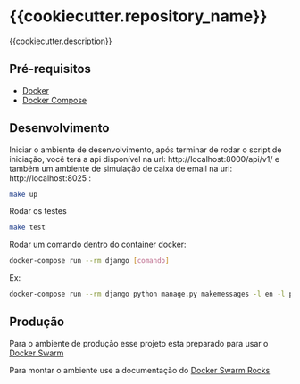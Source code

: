 # {{cookiecutter.repository_name}}

{{cookiecutter.description}}

## Pré-requisitos

- [Docker](https://docs.docker.com/install/)  
- [Docker Compose](https://docs.docker.com/compose/install/)  

## Desenvolvimento

Iniciar o ambiente de desenvolvimento, após terminar de rodar o script de iniciação, você terá a api disponível na url: http://localhost:8000/api/v1/ e também um ambiente de simulação de caixa de email na url: http://localhost:8025
:
```bash
make up
```

Rodar os testes
```bash
make test
```

Rodar um comando dentro do container docker:

```bash
docker-compose run --rm django [comando]
```
Ex:
```bash
docker-compose run --rm django python manage.py makemessages -l en -l pt_BR
```

## Produção

Para o ambiente de produção esse projeto esta preparado para usar o [Docker Swarm](https://docs.docker.com/engine/swarm/)

Para montar o ambiente use a documentação do [Docker Swarm Rocks
](https://dockerswarm.rocks/)